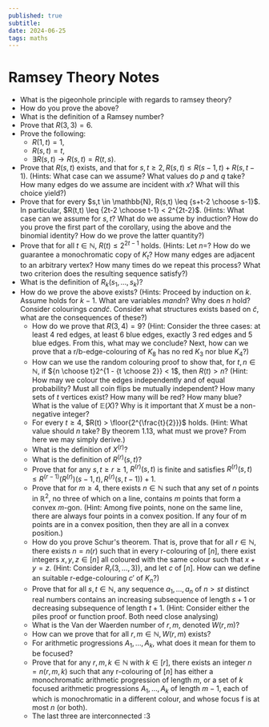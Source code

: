 ```yaml
---
published: true
subtitle:
date: 2024-06-25
tags: maths
---
```


# Ramsey Theory Notes
- What is the pigeonhole principle with regards to ramsey theory?
- How do you prove the above?
- What is the definition of a Ramsey number?
- Prove that $R(3,3) = 6$.
- Prove the following:
	- $R(1, t) = 1$,
	- $R(s,t) = t$,
	- $\exists R(s,t) \rightarrow R(s,t) = R(t,s)$. 
- Prove that $R(s,t)$ exists, and that for $s,t \geq 2, R(s,t) \leq R(s-1,t) + R(s,t-1)$. (Hints: What case can we assume? What values do $p$
 and $q$ take? How many edges do we assume are incident with $x$? What
 will this choice yield?)
 - Prove that for every $s,t \in \mathbb{N}, R(s,t) \leq {s+t-2 \choose s-1}$. In particular, $R(t,t) \leq {2t-2 \choose t-1} < 2^{2t-2}$. (Hints: What case can we assume for $s, t$? What do we assume by induction?
   How do you prove the first part of the corollary, using the above and the
   binomial identity? How do we prove the latter quantity?)
- Prove that for all $t \in \mathbb{N}$, $R(t) \leq 2^{2t-1}$ holds. (Hints: Let $n=$? How do we guarantee a monochromatic copy of $K_t$? How many edges are adjacent to an arbitrary vertex? How many times do we repeat this process? What two criterion does the resulting sequence satisfy?)
- What is the definition of $R_k(s_1, \dots, s_k)$?
- How do we prove the above exists? (Hints: Proceed by induction on $k$. Assume holds for $k-1$. What are variables $m and n$? Why does $n$ hold? Consider colourings $c and \tilde{c}$. Consider what structures
  exists based on $\tilde{c}$, what are the consequences of these?)
  - How do we prove that $R(3,4) = 9$? (Hint: Consider the three cases: at least 4 red edges, at least 6 blue edges, exactly 3 red edges and 5 blue edges. From this, what may we conclude? Next, how can we prove that a r/b-edge-colouring of $K_8$ has no red $K_3$ nor blue $K_4$?)
  - How can we use the random colouring proof to show that, for $t,n \in \mathbb{N}$, if ${n \choose t}2^{1 - {t \choose 2}} < 1$, then $R(t) > n$? (Hint: How may we colour the edges independently and of equal probability? Must all coin flips be mutually independent? How many sets of $t$ vertices exist? How many will be red? How many blue? What is the value of $\mathbb{E}(X)$? Why is it important that $X$ must be a non-negative integer?
  - For every $t \geq 4$, $R(t) > \floor{2^{\frac{t}{2}}}$ holds. (Hint: What value should $n$ take? By theorem 1.13, what must we prove? From here we may simply derive.)
  - What is the definition of $X^{(r)}$?
  - What is the definition of $R^{(r)}(s,t)$?
  - Prove that for any $s,t \geq r \geq 1$, $R^{(r)}(s,t)$ is finite and satisfies $R^{(r)}(s,t) \leq R^{(r-1)}(R^{(r)})(s-1, t), R^{(r)}(s, t-1)) + 1$.
  - Prove that for $m \geq 4$, there exists $n \in \mathbb{N}$ such that any set of $n$ points in $\mathbb{R}^2$, no three of which on a line, contains $m$ points that form a convex $m$-gon. (Hint: Among five points, none on the same line, there are always four points in a convex position. If any four of m points are in a convex position, then they are all in a convex position.)
  - How do you prove Schur's theorem. That is, prove that for all $r \in \mathbb{N}$, there exists $n = n(r)$ such that in every r-colouring of $[n]$, there exist integers $x,y,z \in [n]$ all coloured with the same colour such that $x+y=z$. (Hint: Consider $R_r(3,\dots,3))$, and let $c$ of $[n]$. How can we define an suitable r-edge-colouring $c'$ of $K_n$?)
  - Prove that for all $s, t \in \mathbb{N}$, any sequence $a_1, \dots, a_n$ of $n > st$ distinct real numbers contains an increasing subsequence of length $s+1$ or decreasing subsequence of length $t+1$. (Hint: Consider either the piles proof or function proof. Both need close analysing)
  - What is the Van der Waerden number of $r, m$, denoted $W(r, m)$?
  - How can we prove that for all $r, m \in \mathbb{N}, W(r, m)$ exists?
  - For arithmetic progressions $A_1, \dots, A_k$, what does it mean for them to be focused?
  - Prove that for any $r, m, k \in \mathbb{N}$ with $k \in [r]$, there exists an integer $n = n(r, m, k)$ such that any r-colouring of $[n]$ has either a monochromatic arithmetic progression of length $m$, or a set of $k$ focused arithmetic progressions $A_1, \dots, A_k$ of length $m-1$, each of which is monochromatic in a different colour, and whose focus f is at most $n$ (or both).
  - The last three are interconnected :3